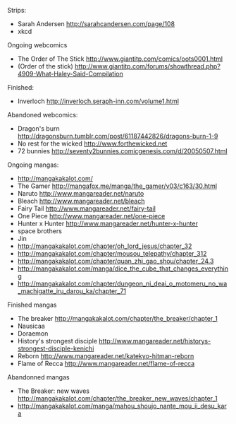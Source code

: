 
Strips:
- Sarah Andersen http://sarahcandersen.com/page/108
- xkcd


Ongoing webcomics
- The Order of The Stick http://www.giantitp.com/comics/oots0001.html
- (Order of the stick) http://www.giantitp.com/forums/showthread.php?4909-What-Haley-Said-Compilation


Finished:
- Inverloch http://inverloch.seraph-inn.com/volume1.html


Abandoned webcomics:
- Dragon's burn http://dragonsburn.tumblr.com/post/61187442826/dragons-burn-1-9
- No rest for the wicked http://www.forthewicked.net
- 72 bunnies http://seventy2bunnies.comicgenesis.com/d/20050507.html


Ongoing mangas:
- http://mangakakalot.com/
- The Gamer http://mangafox.me/manga/the_gamer/v03/c163/30.html
- Naruto http://www.mangareader.net/naruto
- Bleach http://www.mangareader.net/bleach
- Fairy Tail http://www.mangareader.net/fairy-tail
- One Piece http://www.mangareader.net/one-piece
- Hunter x Hunter http://www.mangareader.net/hunter-x-hunter
- space brothers
- Jin
- http://mangakakalot.com/chapter/oh_lord_jesus/chapter_32
- http://mangakakalot.com/chapter/mousou_telepathy/chapter_312
- http://mangakakalot.com/chapter/quan_zhi_gao_shou/chapter_24.3
- http://mangakakalot.com/manga/dice_the_cube_that_changes_everything
- http://mangakakalot.com/chapter/dungeon_ni_deai_o_motomeru_no_wa_machigatte_iru_darou_ka/chapter_71



Finished mangas
- The breaker http://mangakakalot.com/chapter/the_breaker/chapter_1
- Nausicaa
- Doraemon
- History's strongest disciple http://www.mangareader.net/historys-strongest-disciple-kenichi
- Reborn http://www.mangareader.net/katekyo-hitman-reborn
- Flame of Recca http://www.mangareader.net/flame-of-recca


Abandonned mangas
- The Breaker: new waves http://mangakakalot.com/chapter/the_breaker_new_waves/chapter_1
- http://mangakakalot.com/manga/mahou_shoujo_nante_mou_ii_desu_kara
